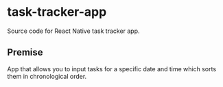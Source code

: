# task-tracker-app
Source code for React Native task tracker app.

## Premise
App that allows you to input tasks for a specific date and time which sorts them in chronological order.
